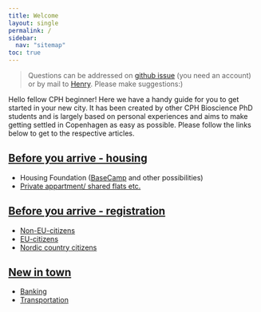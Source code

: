 ```yaml
---
title: Welcome
layout: single
permalink: /
sidebar:
  nav: "sitemap"
toc: true
---
```


> Questions can be addressed on [github issue](https://github.com/cphbiosciencephd/info/issues/new) (you need an account) or by mail to [Henry](mailto:henry.webel@cpr.ku.dk). 
> Please make suggestions:)

<!-- # Welcome -->
Hello fellow CPH beginner! Here we have a handy guide for you to get started in your new city. It has been created by other CPH Bioscience PhD students and is largely based on personal experiences and aims to make getting settled in Copenhagen as easy as possible. Please follow the links below to get to the respective articles.

## [Before you arrive - housing](housing/)

- Housing Foundation ([BaseCamp](housing/basecamp/) and other possibilities)
- [Private appartment/ shared flats etc.](housing/not-housing-foudation/)

## [Before you arrive - registration](register/)

- [Non-EU-citizens](register/non-eu/)
- [EU-citizens](register/EU-citizen)
- [Nordic country citizens](register/nordic/)

## [New in town](/after-arriving/)

- [Banking](topics/banking/)
- [Transportation](transportation/)
